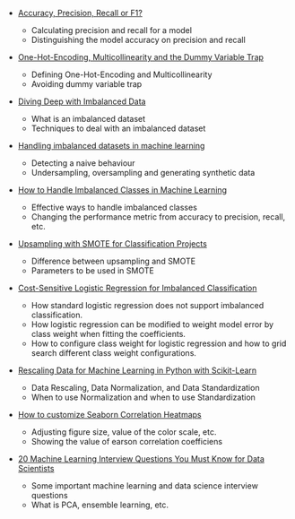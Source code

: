 * [Accuracy, Precision, Recall or F1?](https://towardsdatascience.com/accuracy-precision-recall-or-f1-331fb37c5cb9)
  * Calculating precision and recall for a model 
  * Distinguishing the model accuracy on precision and recall 
  
* [One-Hot-Encoding, Multicollinearity and the Dummy Variable Trap](https://towardsdatascience.com/one-hot-encoding-multicollinearity-and-the-dummy-variable-trap-b5840be3c41a)
  * Defining One-Hot-Encoding and Multicollinearity
  * Avoiding dummy variable trap
  
* [Diving Deep with Imbalanced Data](https://www.datacamp.com/community/tutorials/diving-deep-imbalanced-data)
  * What is an imbalanced dataset
  * Techniques to deal with an imbalanced dataset
  
* [Handling imbalanced datasets in machine learning](https://towardsdatascience.com/handling-imbalanced-datasets-in-machine-learning-7a0e84220f28)
  * Detecting a naive behaviour 
  * Undersampling, oversampling and generating synthetic data
  
* [How to Handle Imbalanced Classes in Machine Learning](https://elitedatascience.com/imbalanced-classes)
  * Effective ways to handle imbalanced classes
  * Changing the performance metric from accuracy to precision, recall, etc.

* [Upsampling with SMOTE for Classification Projects](https://towardsdatascience.com/upsampling-with-smote-for-classification-projects-e91d7c44e4bf)
  * Difference between upsampling and SMOTE 
  * Parameters to be used in SMOTE 
  
* [Cost-Sensitive Logistic Regression for Imbalanced Classification](https://machinelearningmastery.com/cost-sensitive-logistic-regression/)
  * How standard logistic regression does not support imbalanced classification.
  * How logistic regression can be modified to weight model error by class weight when fitting the coefficients.
  * How to configure class weight for logistic regression and how to grid search different class weight configurations.

* [Rescaling Data for Machine Learning in Python with Scikit-Learn](https://machinelearningmastery.com/rescaling-data-for-machine-learning-in-python-with-scikit-learn/)
  * Data Rescaling, Data Normalization, and Data Standardization
  * When to use Normalization and when to use Standardization

* [How to customize Seaborn Correlation Heatmaps](https://medium.com/@chrisshaw982/seaborn-correlation-heatmaps-customized-10246f4f7f4b)
  * Adjusting figure size, value of the color scale, etc. 
  * Showing the value of earson correlation coefficiens
 
* [20 Machine Learning Interview Questions You Must Know for Data Scientists](https://towardsdatascience.com/20-machine-learning-interview-practice-problems-3c86a572eeec)
  * Some important machine learning and data science interview questions
  * What is PCA,  ensemble learning, etc. 

